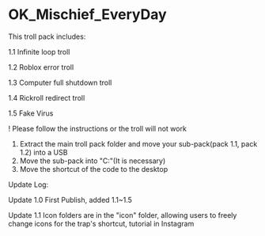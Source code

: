# OK_Mischief_EveryDay
This troll pack includes:

1.1 Infinite loop troll

1.2 Roblox error troll

1.3 Computer full shutdown troll

1.4 Rickroll redirect troll

1.5 Fake Virus

! Please follow the instructions or the troll will not work
1. Extract the main troll pack folder and move your sub-pack(pack 1.1, pack 1.2) into a USB
2. Move the sub-pack into "C:\"(It is necessary)
3. Move the shortcut of the code to the desktop

Update Log:

Update 1.0 First Publish, added 1.1~1.5

Update 1.1 Icon folders are in the "icon" folder, allowing users to freely change icons for the trap's shortcut, tutorial in Instagram
